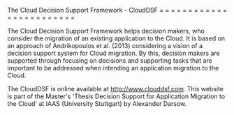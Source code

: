 The Cloud Decision Support Framework - CloudDSF
= = = = = = = = = = = = = = = = = = = = = = = =

The Cloud Decision Support Framework helps decision makers, who consider the migration of an existing application to the Cloud. It is based on an approach of Andrikopoulos et al. (2013) considering a vision of a decision support system for Cloud migration. By this, decision makers are supported through focusing on decisions and supporting tasks that are important to be addressed when intending an application migration to the Cloud.

The CloudDSF is online available at http://www.clouddsf.com.
This website is part of the Master's 'Thesis Decision Support for Application Migration to the Cloud'
at IAAS (University Stuttgart) by Alexander Darsow.
